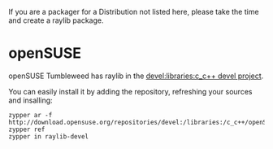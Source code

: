If you are a packager for a Distribution not listed here, please take the time and create a raylib package.

# openSUSE
openSUSE Tumbleweed has raylib in the [devel:libraries:c_c++ devel project](https://build.opensuse.org/project/show/devel:libraries:c_c++).

You can easily install it by adding the repository, refreshing your sources and insalling:
```
zypper ar -f http://download.opensuse.org/repositories/devel:/libraries:/c_c++/openSUSE_Factory/devel:libraries:c_c++.repo
zypper ref
zypper in raylib-devel
```